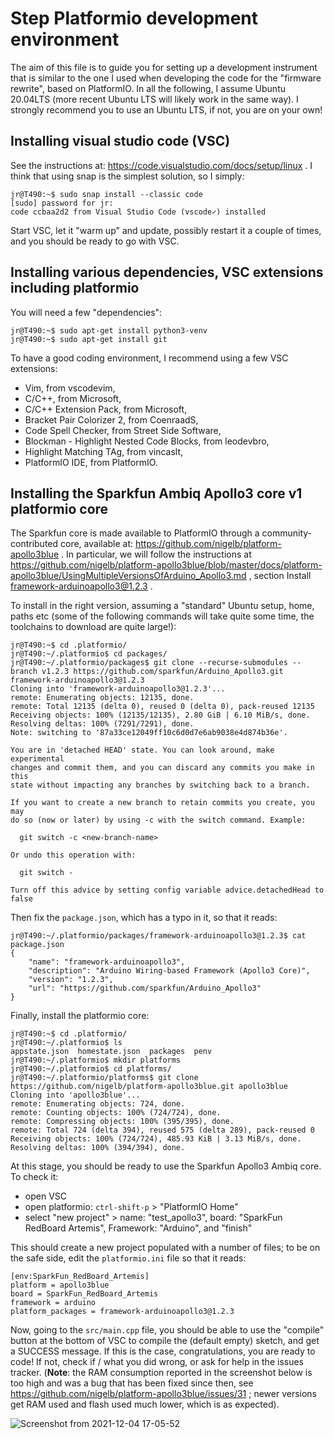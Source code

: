 # Step Platformio development environment

The aim of this file is to guide you for setting up a development instrument that is similar to the one I used when developing the code for the "firmware rewrite", based on PlatformIO. In all the following, I assume Ubuntu 20.04LTS (more recent Ubuntu LTS will likely work in the same way). I strongly recommend you to use an Ubuntu LTS, if not, you are on your own!

## Installing visual studio code (VSC)

See the instructions at: https://code.visualstudio.com/docs/setup/linux . I think that using snap is the simplest solution, so I simply:

```
jr@T490:~$ sudo snap install --classic code
[sudo] password for jr: 
code ccbaa2d2 from Visual Studio Code (vscode✓) installed
```

Start VSC, let it "warm up" and update, possibly restart it a couple of times, and you should be ready to go with VSC.

## Installing various dependencies, VSC extensions including platformio

You will need a few "dependencies":

```
jr@T490:~$ sudo apt-get install python3-venv
jr@T490:~$ sudo apt-get install git
```

To have a good coding environment, I recommend using a few VSC extensions:

- Vim, from vscodevim,
- C/C++, from Microsoft,
- C/C++ Extension Pack, from Microsoft,
- Bracket Pair Colorizer 2, from CoenraadS,
- Code Spell Checker, from Street Side Software,
- Blockman - Highlight Nested Code Blocks, from leodevbro,
- Highlight Matching TAg, from vincaslt,
- PlatformIO IDE, from PlatformIO.

## Installing the Sparkfun Ambiq Apollo3 core v1 platformio core

The Sparkfun core is made available to PlatformIO through a community-contributed core, available at: https://github.com/nigelb/platform-apollo3blue . In particular, we will follow the instructions at https://github.com/nigelb/platform-apollo3blue/blob/master/docs/platform-apollo3blue/UsingMultipleVersionsOfArduino_Apollo3.md , section Install framework-arduinoapollo3@1.2.3 .

To install in the right version, assuming a "standard" Ubuntu setup, home, paths etc (some of the following commands will take quite some time, the toolchains to download are quite large!):

```
jr@T490:~$ cd .platformio/
jr@T490:~/.platformio$ cd packages/
jr@T490:~/.platformio/packages$ git clone --recurse-submodules --branch v1.2.3 https://github.com/sparkfun/Arduino_Apollo3.git framework-arduinoapollo3@1.2.3
Cloning into 'framework-arduinoapollo3@1.2.3'...
remote: Enumerating objects: 12135, done.
remote: Total 12135 (delta 0), reused 0 (delta 0), pack-reused 12135
Receiving objects: 100% (12135/12135), 2.80 GiB | 6.10 MiB/s, done.
Resolving deltas: 100% (7291/7291), done.
Note: switching to '87a33ce12049ff10c6d0d7e6ab9038e4d874b36e'.

You are in 'detached HEAD' state. You can look around, make experimental
changes and commit them, and you can discard any commits you make in this
state without impacting any branches by switching back to a branch.

If you want to create a new branch to retain commits you create, you may
do so (now or later) by using -c with the switch command. Example:

  git switch -c <new-branch-name>

Or undo this operation with:

  git switch -

Turn off this advice by setting config variable advice.detachedHead to false
```

Then fix the ```package.json```, which has a typo in it, so that it reads:

```
jr@T490:~/.platformio/packages/framework-arduinoapollo3@1.2.3$ cat package.json 
{
    "name": "framework-arduinoapollo3",
    "description": "Arduino Wiring-based Framework (Apollo3 Core)",
    "version": "1.2.3",
    "url": "https://github.com/sparkfun/Arduino_Apollo3"
}
```

Finally, install the platformio core:

```
jr@T490:~$ cd .platformio/
jr@T490:~/.platformio$ ls
appstate.json  homestate.json  packages  penv
jr@T490:~/.platformio$ mkdir platforms
jr@T490:~/.platformio$ cd platforms/
jr@T490:~/.platformio/platforms$ git clone https://github.com/nigelb/platform-apollo3blue.git apollo3blue
Cloning into 'apollo3blue'...
remote: Enumerating objects: 724, done.
remote: Counting objects: 100% (724/724), done.
remote: Compressing objects: 100% (395/395), done.
remote: Total 724 (delta 394), reused 575 (delta 289), pack-reused 0
Receiving objects: 100% (724/724), 485.93 KiB | 3.13 MiB/s, done.
Resolving deltas: 100% (394/394), done.
```

At this stage, you should be ready to use the Sparkfun Apollo3 Ambiq core. To check it:

- open VSC
- open platformio: ```ctrl-shift-p``` > "PlatformIO Home"
- select "new project" > name: "test_apollo3", board: "SparkFun RedBoard Artemis", Framework: "Arduino", and "finish"

This should create a new project populated with a number of files; to be on the safe side, edit the ```platformio.ini``` file so that it reads:

```
[env:SparkFun_RedBoard_Artemis]
platform = apollo3blue
board = SparkFun_RedBoard_Artemis
framework = arduino
platform_packages = framework-arduinoapollo3@1.2.3
```

Now, going to the ```src/main.cpp``` file, you should be able to use the "compile" button at the bottom of VSC to compile the (default empty) sketch, and get a SUCCESS message. If this is the case, congratulations, you are ready to code! If not, check if / what you did wrong, or ask for help in the issues tracker. (**Note**: the RAM consumption reported in the screenshot below is too high and was a bug that has been fixed since then, see https://github.com/nigelb/platform-apollo3blue/issues/31 ; newer versions get RAM used and flash used much lower, which is as expected).

![Screenshot from 2021-12-04 17-05-52](https://user-images.githubusercontent.com/8382834/144716591-99f63e82-9a03-425d-aa40-13d4d7ed9620.png)

